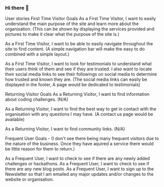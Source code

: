### Hi there 👋

<!--
**Danorak99/Danorak99** is a ✨ _special_ ✨ repository because its `README.md` (this file) appears on your GitHub profile.

Here are some ideas to get you started:

- 🔭 I’m currently working on ...
- 🌱 I’m currently learning ...
- 👯 I’m looking to collaborate on ...
- 🤔 I’m looking for help with ...
- 💬 Ask me about ...
- 📫 How to reach me: ...
- 😄 Pronouns: ...
- ⚡ Fun fact: ...
-->
User stories
First Time Visitor Goals
As a First Time Visitor, I want to easily understand the main purpose of the site and learn more about the organisation.
(This can be shown by displaying the services provided and pictures to make it clear what the purpose of the site is.)

As a First Time Visitor, I want to be able to easily navigate throughout the site to find content.
(A simple navigation bar will make the easy to do combined with a simple layout.)

As a First Time Visitor, I want to look for testimonials to understand what their users think of them and see if they are trusted. I also want to locate their social media links to see their followings on social media to determine how trusted and known they are.
(The social media links can easily be displayed in the footer, A page would be dedicated to testimonials)

Returning Visitor Goals
As a Returning Visitor, I want to find information about coding challenges. (N/A)

As a Returning Visitor, I want to find the best way to get in contact with the organisation with any questions I may have.
(A contact us page would be available)

As a Returning Visitor, I want to find community links. (N/A)

Frequent User Goals - (I don't see there being many frequent visitors due to the nature of the business. Once they have aquired a service there would be little reason for them to return.)

As a Frequent User, I want to check to see if there are any newly added challenges or hackathons.
As a Frequent User, I want to check to see if there are any new blog posts.
As a Frequent User, I want to sign up to the Newsletter so that I am emailed any major updates and/or changes to the website or organisation.

